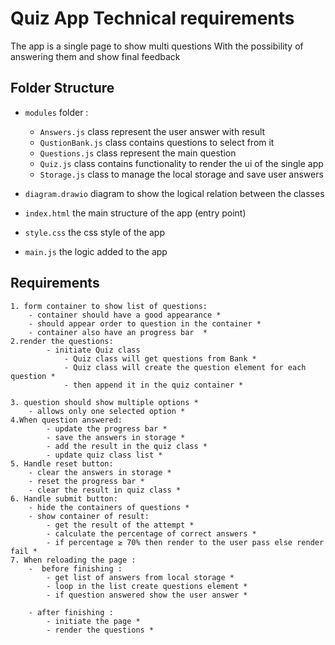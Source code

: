 # Quiz App Technical requirements

The app is a single page to show multi questions With the possibility of answering them
and show final feedback

## Folder Structure

- `modules` folder :

  - `Answers.js` class represent the user answer with result
  - `QustionBank.js` class contains questions to select from it
  - `Questions.js` class represent the main question
  - `Quiz.js` class contains functionality to render the ui of the single app
  - `Storage.js` class to manage the local storage and save user answers

- `diagram.drawio` diagram to show the logical relation between the classes
- `index.html` the main structure of the app (entry point)
- `style.css` the css style of the app
- `main.js` the logic added to the app

## Requirements

    1. form container to show list of questions:
        - container should have a good appearance *
        - should appear order to question in the container *
        - container also have an progress bar  *
    2.render the questions:
            - initiate Quiz class
                - Quiz class will get questions from Bank *
                - Quiz class will create the question element for each question *
                - then append it in the quiz container *

    3. question should show multiple options *
        - allows only one selected option *
    4.When question answered:
            - update the progress bar *
            - save the answers in storage *
            - add the result in the quiz class *
            - update quiz class list *
    5. Handle reset button:
        - clear the answers in storage *
        - reset the progress bar *
        - clear the result in quiz class *
    6. Handle submit button:
        - hide the containers of questions *
        - show container of result:
            - get the result of the attempt *
            - calculate the percentage of correct answers *
            - if percentage ≥ 70% then render to the user pass else render fail *
    7. When reloading the page :
        -  before finishing :
            - get list of answers from local storage *
            - loop in the list create questions element *
            - if question answered show the user answer *

        - after finishing :
            - initiate the page *
            - render the questions *
